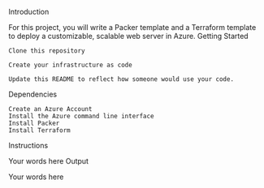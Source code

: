 Introduction

For this project, you will write a Packer template and a Terraform template to deploy a customizable, scalable web server in Azure.
Getting Started

    Clone this repository

    Create your infrastructure as code

    Update this README to reflect how someone would use your code.

Dependencies

    Create an Azure Account
    Install the Azure command line interface
    Install Packer
    Install Terraform

Instructions

Your words here
Output

Your words here
